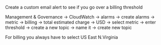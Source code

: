 Create a custom email alert to see if you go over a billing threshold

Management & Governance -> CloudWatch -> alarms -> create alarms -> metric -> billing -> total estimated charge -> USD -> select metric -> enter threshold -> create a new topic -> name it -> create new topic

For billing you always have to select US East N.Virginia